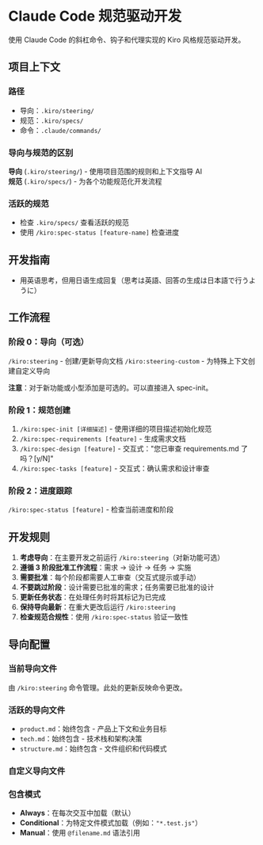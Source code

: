 # Claude Code 规范驱动开发

使用 Claude Code 的斜杠命令、钩子和代理实现的 Kiro 风格规范驱动开发。

## 项目上下文

### 路径
- 导向：`.kiro/steering/`
- 规范：`.kiro/specs/`
- 命令：`.claude/commands/`

### 导向与规范的区别

**导向** (`.kiro/steering/`) - 使用项目范围的规则和上下文指导 AI  
**规范** (`.kiro/specs/`) - 为各个功能规范化开发流程

### 活跃的规范
- 检查 `.kiro/specs/` 查看活跃的规范
- 使用 `/kiro:spec-status [feature-name]` 检查进度

## 开发指南
- 用英语思考，但用日语生成回复（思考は英語、回答の生成は日本語で行うように）

## 工作流程

### 阶段 0：导向（可选）
`/kiro:steering` - 创建/更新导向文档
`/kiro:steering-custom` - 为特殊上下文创建自定义导向

**注意**：对于新功能或小型添加是可选的。可以直接进入 spec-init。

### 阶段 1：规范创建
1. `/kiro:spec-init [详细描述]` - 使用详细的项目描述初始化规范
2. `/kiro:spec-requirements [feature]` - 生成需求文档
3. `/kiro:spec-design [feature]` - 交互式："您已审查 requirements.md 了吗？[y/N]"
4. `/kiro:spec-tasks [feature]` - 交互式：确认需求和设计审查

### 阶段 2：进度跟踪
`/kiro:spec-status [feature]` - 检查当前进度和阶段

## 开发规则
1. **考虑导向**：在主要开发之前运行 `/kiro:steering`（对新功能可选）
2. **遵循 3 阶段批准工作流程**：需求 → 设计 → 任务 → 实施
3. **需要批准**：每个阶段都需要人工审查（交互式提示或手动）
4. **不要跳过阶段**：设计需要已批准的需求；任务需要已批准的设计
5. **更新任务状态**：在处理任务时将其标记为已完成
6. **保持导向最新**：在重大更改后运行 `/kiro:steering`
7. **检查规范合规性**：使用 `/kiro:spec-status` 验证一致性

## 导向配置

### 当前导向文件
由 `/kiro:steering` 命令管理。此处的更新反映命令更改。

### 活跃的导向文件
- `product.md`：始终包含 - 产品上下文和业务目标
- `tech.md`：始终包含 - 技术栈和架构决策
- `structure.md`：始终包含 - 文件组织和代码模式

### 自定义导向文件
<!-- 由 /kiro:steering-custom 命令添加 -->
<!-- 格式：
- `filename.md`：模式 - 模式 - 描述
  模式：Always|Conditional|Manual
  模式：条件模式的文件模式
-->

### 包含模式
- **Always**：在每次交互中加载（默认）
- **Conditional**：为特定文件模式加载（例如：`"*.test.js"`）
- **Manual**：使用 `@filename.md` 语法引用